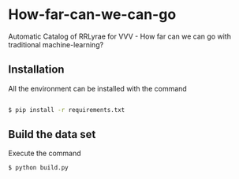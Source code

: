 # How-far-can-we-can-go

Automatic Catalog of RRLyrae for VVV - How far can we can go with traditional machine-learning?

## Installation

All the environment can be installed with the command

```bash

$ pip install -r requirements.txt
```

## Build the data set

Execute the command 

```bash
$ python build.py
```


